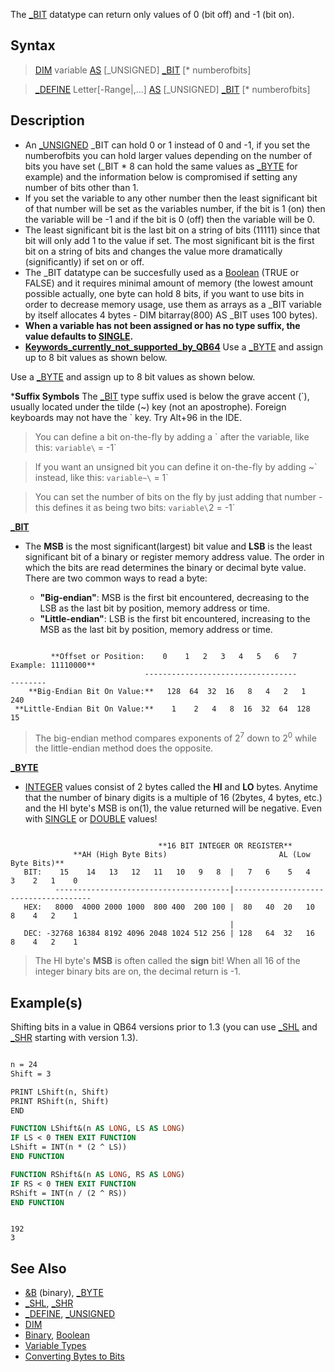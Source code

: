 The [_BIT](_BIT) datatype can return only values of 0 (bit off) and -1 (bit on). 

## Syntax

> [DIM](DIM) variable [AS](AS) [_UNSIGNED] [_BIT](_BIT) [* numberofbits]

> [_DEFINE](_DEFINE) Letter[-Range|,...] [AS](AS) [_UNSIGNED] [_BIT](_BIT) [* numberofbits]

## Description

* An [_UNSIGNED](_UNSIGNED) _BIT can hold 0 or 1 instead of 0 and -1, if you set the numberofbits you can hold larger values depending on the number of bits you have set (_BIT * 8 can hold the same values as [_BYTE](_BYTE) for example) and the information below is compromised if setting any number of bits other than 1.
* If you set the variable to any other number then the least significant bit of that number will be set as the variables number, if the bit is 1 (on) then the variable will be -1 and if the bit is 0 (off) then the variable will be 0.
* The least significant bit is the last bit on a string of bits (11111) since that bit will only add 1 to the value if set. The most significant bit is the first bit on a string of bits and changes the value more dramatically (significantly) if set on or off.
* The _BIT datatype can be succesfully used as a [Boolean](Boolean) (TRUE or FALSE) and it requires minimal amount of memory (the lowest amount possible actually, one byte can hold 8 bits, if you want to use bits in order to decrease memory usage, use them as arrays as a _BIT variable by itself allocates 4 bytes - DIM bitarray(800) AS _BIT uses 100 bytes).
* **When a variable has not been assigned or has no type suffix, the value defaults to [SINGLE](SINGLE).**
* **[Keywords_currently_not_supported_by_QB64](Keywords-currently-not-supported-by-QB64)** Use a [_BYTE](_BYTE) and assign up to 8 bit values as shown below.

Use a [_BYTE](_BYTE) and assign up to 8 bit values as shown below.

***Suffix Symbols** The [_BIT](_BIT) type suffix used is below the grave accent (\`), usually located under the tilde (~) key (not an apostrophe). Foreign keyboards may not have the \` key. Try Alt+96 in the IDE.

> You can define a bit on-the-fly by adding a \` after the variable, like this: `variable\` = -1`

> If you want an unsigned bit you can define it on-the-fly by adding ~\` instead, like this: `variable~\` = 1`

> You can set the number of bits on the fly by just adding that number - this defines it as being two bits: `variable\`2 = -1`

**[_BIT](_BIT)**

* The **MSB** is the most significant(largest) bit value and **LSB** is the least significant bit of a binary or register memory address value. The order in which the bits are read determines the binary or decimal byte value. There are two common ways to read a byte:

  * **"Big-endian"**: MSB is the first bit encountered, decreasing to the LSB as the last bit by position, memory address or time.
  * **"Little-endian"**: LSB is the first bit encountered, increasing to the MSB as the last bit by position, memory address or time.

```text

         **Offset or Position:    0    1   2   3   4   5   6   7      Example: 11110000**
                              ----------------------------------             --------
    **Big-Endian Bit On Value:**   128  64  32  16   8   4   2   1                 240
 **Little-Endian Bit On Value:**    1    2   4   8  16  32  64  128                 15

```

> The big-endian method compares exponents of 2<sup>7</sup> down to 2<sup>0</sup> while the little-endian method does the opposite. 

**[_BYTE](_BYTE)**

* [INTEGER](INTEGER) values consist of 2 bytes called the **HI** and **LO** bytes. Anytime that the number of binary digits is a multiple of 16 (2bytes, 4 bytes, etc.) and the HI byte's MSB is on(1), the value returned will be negative. Even with [SINGLE](SINGLE) or [DOUBLE](DOUBLE) values! 

```text

                                 **16 BIT INTEGER OR REGISTER**
              **AH (High Byte Bits)                         AL (Low Byte Bits)**
   BIT:    15    14   13   12   11   10   9   8  |   7   6    5   4    3    2   1    0
          ---------------------------------------|--------------------------------------
   HEX:   8000  4000 2000 1000  800 400  200 100 |  80   40  20   10   8    4   2    1
                                                 |
   DEC: -32768 16384 8192 4096 2048 1024 512 256 | 128   64  32   16   8    4   2    1

```

> The HI byte's **MSB** is often called the **sign** bit! When all 16 of the integer binary bits are on, the decimal return is -1.  

## Example(s)

Shifting bits in a value in QB64 versions prior to 1.3 (you can use [_SHL](_SHL) and [_SHR](_SHR) starting with version 1.3).

```vb

n = 24
Shift = 3

PRINT LShift(n, Shift)
PRINT RShift(n, Shift)
END

FUNCTION LShift&(n AS LONG, LS AS LONG)
IF LS < 0 THEN EXIT FUNCTION
LShift = INT(n * (2 ^ LS))    
END FUNCTION

FUNCTION RShift&(n AS LONG, RS AS LONG)
IF RS < 0 THEN EXIT FUNCTION
RShift = INT(n / (2 ^ RS))
END FUNCTION 

```

```text

192
3

```

## See Also
 
* [&B](&B) (binary), [_BYTE](_BYTE)
* [_SHL](_SHL), [_SHR](_SHR)
* [_DEFINE](_DEFINE), [_UNSIGNED](_UNSIGNED)
* [DIM](DIM)
* [Binary](Binary), [Boolean](Boolean)
* [Variable Types](Variable-Types)
* [Converting Bytes to Bits](Converting-Bytes-to-Bits)
